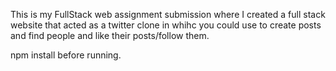 This is my FullStack web assignment submission where I created a full stack website that acted as a twitter clone in whihc you could use to create posts and find people and like their posts/follow them.

npm install before running. 
